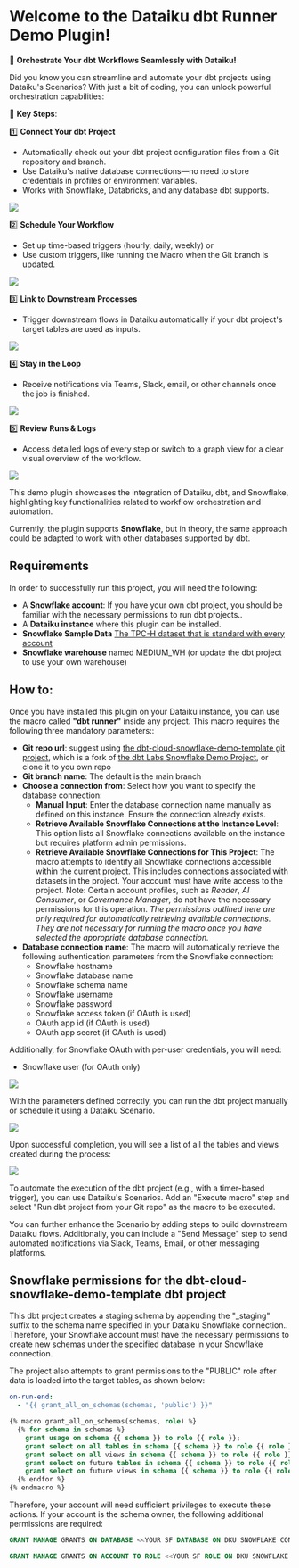 # Welcome to the Dataiku dbt Runner Demo Plugin!

🚀 **Orchestrate Your dbt Workflows Seamlessly with Dataiku!**

Did you know you can streamline and automate your dbt projects using Dataiku's Scenarios? With just a bit of coding, you can unlock powerful orchestration capabilities:

🔑 **Key Steps**:

1️⃣ **Connect Your dbt Project**

- Automatically check out your dbt project configuration files from a Git repository and branch.
- Use Dataiku's native database connections—no need to store credentials in profiles or environment variables.
- Works with Snowflake, Databricks, and any database dbt supports.

![](media/image5.png)

2️⃣ **Schedule Your Workflow**

- Set up time-based triggers (hourly, daily, weekly) or
- Use custom triggers, like running the Macro when the Git branch is updated.

![](media/image4.png)

3️⃣ **Link to Downstream Processes**

- Trigger downstream flows in Dataiku automatically if your dbt project's target tables are used as inputs.

![](media/image6.png)

4️⃣ **Stay in the Loop**

- Receive notifications via Teams, Slack, email, or other channels once the job is finished.

![](media/image7.png)

5️⃣ **Review Runs & Logs**

- Access detailed logs of every step or switch to a graph view for a clear visual overview of the workflow.

![](media/image8.png)

This demo plugin showcases the integration of Dataiku, dbt, and Snowflake, highlighting key functionalities related to workflow orchestration and automation.

Currently, the plugin supports **Snowflake**, but in theory, the same approach could be adapted to work with other databases supported by dbt.

## Requirements
In order to successfully run this project, you will need the following:

- A **Snowflake account**: If you have your own dbt project, you should be familiar with the necessary permissions to run dbt projects..
- A **Dataiku instance** where this plugin can be installed.
- **Snowflake Sample Data** [The TPC-H dataset that is standard with every account](https://docs.snowflake.com/en/user-guide/sample-data-tpch.html)
- **Snowflake warehouse** named MEDIUM_WH (or update the dbt project to use your own warehouse)

## How to:
Once you have installed this plugin on your Dataiku instance, you can use the macro called **"dbt runner"** inside any project. This macro requires the following three mandatory parameters::
- **Git repo url**: suggest using [the dbt-cloud-snowflake-demo-template git project](https://github.com/johnson-zhang-au/dbt-cloud-snowflake-demo.git), which is a fork of [the dbt Labs Snowflake Demo Project](https://github.com/dbt-labs/dbt-cloud-snowflake-demo-template), or clone it to you own repo
- **Git branch name**: The default is the main branch
- **Choose a connection from**: Select how you want to specify the database connection:
  - **Manual Input**: Enter the database connection name manually as defined on this instance. Ensure the connection already exists.
  - **Retrieve Available Snowflake Connections at the Instance Level**: This option lists all Snowflake connections available on the instance but requires platform admin permissions.
  - **Retrieve Available Snowflake Connections for This Project**: The macro attempts to identify all Snowflake connections accessible within the current project. This includes connections associated with datasets in the project. Your account must have write access to the project. Note: Certain account profiles, such as *Reader*, *AI Consumer*, or *Governance Manager*, do not have the necessary permissions for this operation.
_The permissions outlined here are only required for automatically retrieving available connections. They are not necessary for running the macro once you have selected the appropriate database connection._
- **Database connection name**:  The macro will automatically retrieve the following authentication parameters from the Snowflake connection:
    - Snowflake hostname
    - Snowflake database name
    - Snowflake schema name
    - Snowflake username
    - Snowflake password
    - Snowflake access token (if OAuth is used)
    - OAuth app id (if OAuth is used)
    - OAuth app secret (if OAuth is used)

Additionally, for Snowflake OAuth with per-user credentials, you will need:
- Snowflake user (for OAuth only)

![](media/image1.png)

With the parameters defined correctly, you can run the dbt project manually or schedule it using a Dataiku Scenario.

![](media/image2.png)

Upon successful completion, you will see a list of all the tables and views created during the process:


![](media/image3.png)

To automate the execution of the dbt project (e.g., with a timer-based trigger), you can use Dataiku's Scenarios. Add an "Execute macro" step and select "Run dbt project from your Git repo" as the macro to be executed.

You can further enhance the Scenario by adding steps to build downstream Dataiku flows. Additionally, you can include a "Send Message" step to send automated notifications via Slack, Teams, Email, or other messaging platforms.


## Snowflake permissions for the dbt-cloud-snowflake-demo-template dbt project

This dbt project creates a staging schema by appending the "_staging" suffix to the schema name specified in your Dataiku Snowflake connection.. Therefore, your Snowflake account must have the necessary permissions to create new schemas under the specified database in your Snowflake connection.

The project also attempts to grant permissions to the "PUBLIC" role after data is loaded into the target tables, as shown below:

```yaml
on-run-end:
  - "{{ grant_all_on_schemas(schemas, 'public') }}"
```

```sql
{% macro grant_all_on_schemas(schemas, role) %}
  {% for schema in schemas %}
    grant usage on schema {{ schema }} to role {{ role }};
    grant select on all tables in schema {{ schema }} to role {{ role }};
    grant select on all views in schema {{ schema }} to role {{ role }};
    grant select on future tables in schema {{ schema }} to role {{ role }};
    grant select on future views in schema {{ schema }} to role {{ role }};
  {% endfor %}
{% endmacro %}
```

Therefore, your account will need sufficient privileges to execute these actions. If your account is the schema owner, the following additional permissions are required:

```sql
GRANT MANAGE GRANTS ON DATABASE <<YOUR SF DATABASE ON DKU SNOWFLAKE CONNECTION>> TO ROLE <<YOUR SF ROLE ON DKU SNOWFLAKE CONNECTION>>;

GRANT MANAGE GRANTS ON ACCOUNT TO ROLE <<YOUR SF ROLE ON DKU SNOWFLAKE CONNECTION>>;
```
